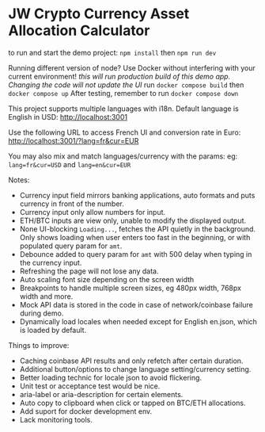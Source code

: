 # JW Crypto Currency Asset Allocation Calculator

to run and start the demo project:
`npm install`
then
`npm run dev`

Running different version of node? Use Docker without interfering with your current environment!
_this will run production build of this demo app. Changing the code will not update the UI_
run `docker compose build` then `docker compose up`
After testing, remember to run `docker compose down`

This project supports multiple languages with i18n.
Default language is English in USD:
[http://localhost:3001](http://localhost:3001)

Use the following URL to access French UI and conversion rate in Euro:
[http://localhost:3001/?lang=fr&cur=EUR](http://localhost:3001/?lang=fr&cur=EUR)

You may also mix and match languages/currency with the params:
eg: `lang=fr&cur=USD` and `lang=en&cur=EUR`

Notes:

- Currency input field mirrors banking applications, auto formats and puts currency in front of the number.
- Currency input only allow numbers for input.
- ETH/BTC inputs are view only, unable to modify the displayed output.
- None UI-blocking `Loading...`, fetches the API quietly in the background. Only shows loading when user enters too fast in the beginning, or with populated query param for `amt`.
- Debounce added to query param for `amt` with 500 delay when typing in the currency input.
- Refreshing the page will not lose any data.
- Auto scaling font size depending on the screen width
- Breakpoints to handle multiple screen sizes, eg 480px width, 768px width and more.
- Mock API data is stored in the code in case of network/coinbase failure during demo.
- Dynamically load locales when needed except for English en.json, which is loaded by default.

Things to improve:

- Caching coinbase API results and only refetch after certain duration.
- Additional button/options to change language setting/currency setting.
- Better loading technic for locale json to avoid flickering.
- Unit test or acceptance test would be nice.
- aria-label or aria-description for certain elements.
- Auto copy to clipboard when click or tapped on BTC/ETH allocations.
- Add suport for docker development env.
- Lack monitoring tools.
